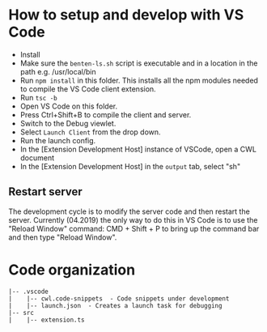 # How to setup and develop with VS Code

- Install 
- Make sure the `benten-ls.sh` script is executable and in a location in the path
  e.g. /usr/local/bin
- Run `npm install` in this folder. This installs all the npm modules needed to
  compile the VS Code client extension.
- Run `tsc -b`
- Open VS Code on this folder.
- Press Ctrl+Shift+B to compile the client and server.
- Switch to the Debug viewlet.
- Select `Launch Client` from the drop down.
- Run the launch config.
- In the [Extension Development Host] instance of VSCode, open a CWL document
- In the [Extension Development Host] in the `output` tab, select "sh"


## Restart server

The development cycle is to modify the server code and then restart the server. 
Currently (04.2019) the only way to do this in VS Code is to use the 
"Reload Window" command:
CMD + Shift + P to bring up the command bar and then type "Reload Window".


# Code organization

```
|-- .vscode
|    |-- cwl.code-snippets  - Code snippets under development
|    |-- launch.json  - Creates a launch task for debugging
|-- src
|    |-- extension.ts
```
